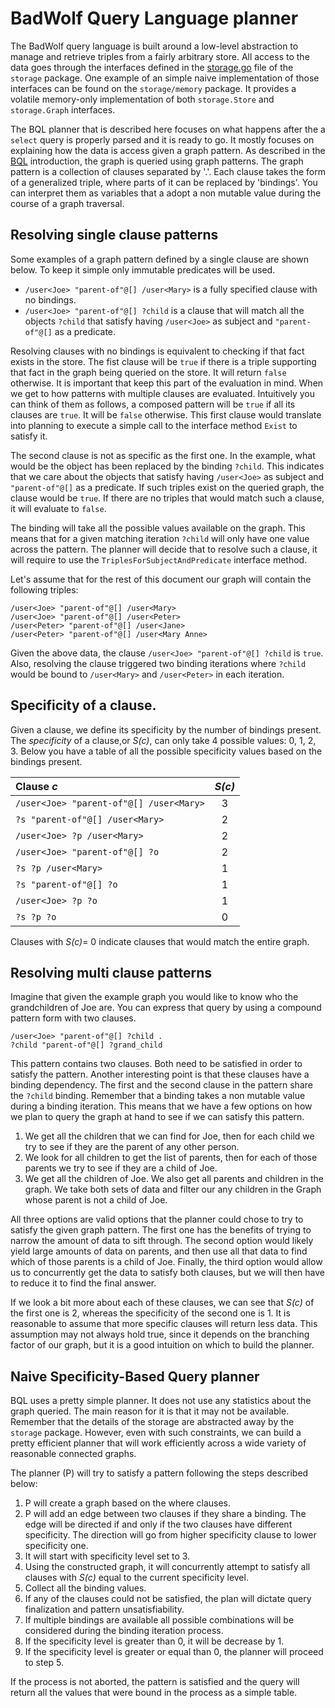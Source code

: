 # BadWolf Query Language planner

The BadWolf query language is built around a low-level abstraction to manage
and retrieve triples from a fairly arbitrary store. All access to the data goes
through the interfaces defined in the [storage.go](../storage/storage.go) file
of the ```storage``` package. One example of an simple naive implementation
of those interfaces can be found on the ```storage/memory``` package. It
provides a volatile memory-only implementation of both ```storage.Store``` and
```storage.Graph``` interfaces.

The BQL planner that is described here focuses on what happens after the a
```select``` query is properly parsed and it is ready to go. It mostly focuses
on explaining how the data is access given a graph pattern.  As described in
the [BQL](./bql.md) introduction, the graph is queried using graph patterns.
The graph pattern is a collection of clauses separated by '.'. Each clause takes
the form of a generalized triple, where parts of it can be replaced by
'bindings'. You can interpret them as variables that a adopt a non mutable
value during the course of a graph traversal.

## Resolving single clause patterns

Some examples of a graph pattern defined by a single clause are shown below.
To keep it simple only immutable predicates will be used.

* ```/user<Joe> "parent-of"@[] /user<Mary>``` is a fully specified clause with
  no bindings.
* ```/user<Joe> "parent-of"@[] ?child``` is a clause that will match all the
  objects ```?child``` that satisfy having ```/user<Joe>``` as subject and
  ```"parent-of"@[]``` as a predicate.

Resolving clauses with no bindings is equivalent to checking if that fact exists
in the store. The fist clause will be ```true``` if there is a triple supporting
that fact in the graph being queried on the store. It will return ```false```
otherwise. It is important that keep this part of the evaluation in mind. When
we get to how patterns with multiple clauses are evaluated. Intuitively you can
think of them as follows, a composed pattern will be ```true``` if all its
clauses are ```true```. It will be ```false``` otherwise. This first clause
would translate into planning to execute a simple call to the interface method
```Exist``` to satisfy it.

The second clause is not as specific as the first one. In the example, what
would be the object has been replaced by the binding ```?child```. This
indicates that we care about the objects that satisfy having ```/user<Joe>```
as subject and ```"parent-of"@[]``` as a predicate. If such triples exist on
the queried graph, the clause would be ```true```. If there are no triples that
would match such a clause, it will evaluate to ```false```.

The binding will take all the possible values available on the graph. This
means that for a given matching iteration ```?child``` will only have one value
across the pattern. The planner will decide that to resolve such a clause, it
will require to use the ```TriplesForSubjectAndPredicate``` interface method.

Let's assume that for the rest of this document our graph will
contain the following triples:

```
/user<Joe> "parent-of"@[] /user<Mary>
/user<Joe> "parent-of"@[] /user<Peter>
/user<Peter> "parent-of"@[] /user<Jane>
/user<Peter> "parent-of"@[] /user<Mary Anne>
```

Given the above data, the clause ```/user<Joe> "parent-of"@[] ?child``` is
```true```. Also, resolving the clause triggered two binding iterations where
```?child``` would be bound to ```/user<Mary>``` and ```/user<Peter>``` in
each iteration.

## Specificity of a clause.

Given a clause, we define its specificity by the number of bindings present.
The _specificity_ of a clause,or _S(c)_, can only take 4 possible values: 0, 1,
2, 3. Below you have a table of all the possible specificity values based on
the bindings present.

| Clause _c_                                  | _S(c)_ |
|:--------------------------------------------|:------:|
| ```/user<Joe> "parent-of"@[] /user<Mary>``` |    3   |
| ```?s "parent-of"@[] /user<Mary>```         |    2   |
| ```/user<Joe> ?p /user<Mary>```             |    2   |
| ```/user<Joe> "parent-of"@[] ?o```          |    2   |
| ```?s ?p /user<Mary>```                     |    1   |
| ```?s "parent-of"@[] ?o```                  |    1   |
| ```/user<Joe> ?p ?o```                      |    1   |
| ```?s ?p ?o```                              |    0   |

Clauses with _S(c)_= 0 indicate clauses that would match the entire graph.

## Resolving multi clause patterns

Imagine that given the example graph you would like to know who the
grandchildren of Joe are. You can express that query by using a compound
pattern form with two clauses.

```
/user<Joe> "parent-of"@[] ?child .
?child "parent-of"@[] ?grand_child
```

This pattern contains two clauses. Both need to be satisfied in order to satisfy
the pattern. Another interesting point is that these clauses have a binding
dependency. The first and the second clause in the pattern share the
```?child``` binding. Remember that a binding takes a non mutable value during
a binding iteration. This means that we have a few options on how we plan to
query the graph at hand to see if we can satisfy this pattern.

1. We get all the children that we can find for Joe, then for each child we
   try to see if they are the parent of any other person.
2. We look for all children to get the list of parents, then for each of those
   parents we try to see if they are a child of Joe.
3. We get all the children of Joe. We also get all parents and children in the
   graph. We take both sets of data and filter our any children in the Graph
   whose parent is not a child of Joe.

All three options are valid options that the planner could chose to try to
satisfy the given graph pattern. The first one has the benefits of trying to
narrow the amount of data to sift through. The second option would likely yield
large amounts of data on parents, and then use all that data to find which of
those parents is a child of Joe. Finally, the third option would allow us to
concurrently get the data to satisfy both clauses, but we will then have to
reduce it to find the final answer.

If we look a bit more about each of these clauses, we can see that _S(c)_ of
the first one is 2, whereas the specificity of the second one is 1. It is
reasonable to assume that more specific clauses will return less data. This
assumption may not always hold true, since it depends on the branching factor
of our graph, but it is a good intuition on which to build the planner.

## Naive Specificity-Based Query planner

BQL uses a pretty simple planner. It does not use any statistics about the graph
queried. The main reason for it is that it may not be available. Remember that
the details of the storage are abstracted away by the ```storage``` package.
However, even with such constraints, we can build a pretty efficient planner
that will work efficiently across a wide variety of reasonable connected graphs.

The planner (P) will try to satisfy a pattern following the steps described below:

1. P will create a graph based on the where clauses.
2. P will add an edge between two clauses if they share a binding. The edge will
   be directed if and only if the two clauses have different specificity. The
   direction will go from higher specificity clause to lower specificity one.
3. It will start with specificity level set to 3.
4. Using the constructed graph, it will concurrently attempt to satisfy all
   clauses with _S(c)_ equal to the current specificity level.
5. Collect all the binding values.
6. If any of the clauses could not be satisfied, the plan will dictate query
   finalization and pattern unsatisfiability.
7. If multiple bindings are available all possible combinations will be
   considered during the binding iteration process.
8. If the specificity level is greater than 0, it will be decrease by 1.
9. If the specificity level is greater or equal than 0, the planner will proceed
   to step 5.

If the process is not aborted, the pattern is satisfied and the query will
return all the values that were bound in the process as a simple table.
